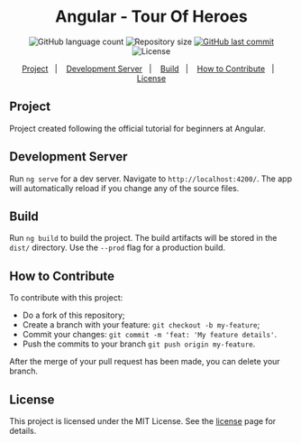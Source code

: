 <h1 align="center">Angular - Tour Of Heroes</h1>

<p align="center">
  <img alt="GitHub language count" src="https://img.shields.io/github/languages/count/JV-Amorim/Angular-Tour-Of-Heroes">

  <img alt="Repository size" src="https://img.shields.io/github/repo-size/JV-Amorim/Angular-Tour-Of-Heroes">
  
  <a href="https://github.com/JV-Amorim/Angular-Tour-Of-Heroes/commits/master">
    <img alt="GitHub last commit" src="https://img.shields.io/github/last-commit/JV-Amorim/Angular-Tour-Of-Heroes">
  </a>

  <img alt="License" src="https://img.shields.io/badge/license-MIT-brightgreen">
</p>

<p align="center">
  <a href="#project">Project</a>&nbsp;&nbsp;&nbsp;|&nbsp;&nbsp;&nbsp;
  <a href="#development-server">Development Server</a>&nbsp;&nbsp;&nbsp;|&nbsp;&nbsp;&nbsp;
  <a href="#build">Build</a>&nbsp;&nbsp;&nbsp;|&nbsp;&nbsp;&nbsp;
  <a href="#how-to-contribute">How to Contribute</a>&nbsp;&nbsp;&nbsp;|&nbsp;&nbsp;&nbsp;
  <a href="#license">License</a>
</p>

## Project

Project created following the official tutorial for beginners at Angular.

## Development Server

Run `ng serve` for a dev server. Navigate to `http://localhost:4200/`. The app will automatically reload if you change any of the source files.

## Build

Run `ng build` to build the project. The build artifacts will be stored in the `dist/` directory. Use the `--prod` flag for a production build.

## How to Contribute

To contribute with this project:

- Do a fork of this repository;
- Create a branch with your feature: `git checkout -b my-feature`;
- Commit your changes: `git commit -m 'feat: 'My feature details'`.
- Push the commits to your branch `git push origin my-feature`.

After the merge of your pull request has been made, you can delete your branch.

## License

This project is licensed under the MIT License. See the [license](https://opensource.org/licenses/MIT) page for details.